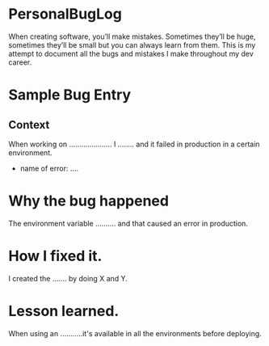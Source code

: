 # PersonalBugLog
When creating software, you’ll make mistakes. Sometimes they’ll be huge, sometimes they’ll be small but you can always learn from them. This is my attempt to document all the bugs and mistakes I make throughout my dev career. 


# Sample Bug Entry 
## Context
When working on .....................
I ........  and it failed in production in a certain environment.

- name of error: ....


# Why the bug happened
The environment variable .......... and that caused
an error in production.

# How I fixed it.
I created the ....... by doing  X and Y.

# Lesson learned.
When using an ...........it's available in all the environments
before deploying.
